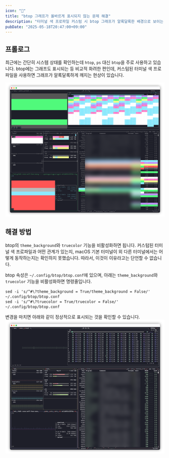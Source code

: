 ```yaml
---
icon: "🐧"
title: "btop 그래프가 올바르게 표시되지 않는 문제 해결"
description: "터미널 색 프로파일 커스텀 시 btop 그래프가 알록달록한 배경으로 보이는 문제 해결 방법 정리"
pubDate: "2025-05-18T20:47:00+09:00"
---
```


## 프롤로그
최근에는 간단히 시스템 상태를 확인하는데 `htop`, `ps` 대신 `btop`을 주로 사용하고 있습니다. btop에는 그래프도 표시되는 등 비교적 화려한 편인데, 커스텀된 터미널 색 프로파일을 사용하면 그래프가 알록달록하게 깨지는 현상이 있습니다.

![알록달록한 그래프를 표시하는 btop](0-btop-with-background-color.png)

## 해결 방법
btop의 `theme_background`와 `truecolor` 기능을 비활성화하면 됩니다. 커스텀된 터미널 색 프로파일과 어떤 관계가 있는지, macOS 기본 터미널이 외 다른 터미널에서는 어떻게 동작하는지는 확인하지 못했습니다. 따라서, 이것이 이유라고는 단언할 수 없습니다.  

btop 속성은 `~/.config/btop/btop.conf`에 있으며, 아래는 `theme_background`와 `truecolor` 기능을 비활성화하면 명령줄입니다.
```shell
sed -i 's/^#\?theme_background = True/theme_background = False/' ~/.config/btop/btop.conf
sed -i 's/^#\?truecolor = True/truecolor = False/' ~/.config/btop/btop.conf
```

변경을 마치면 아래와 같이 정상적으로 표시되는 것을 확인할 수 있습니다.
![정상적으로 표시되는 btop](1-btop-without-background-color.png)